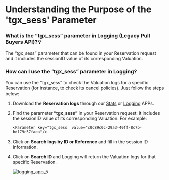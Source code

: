 ﻿---
sidebar_position: 4
---

# Understanding the Purpose of the 'tgx_sess' Parameter

### What is the “tgx_sess” parameter in Logging (Legacy Pull Buyers API)?💡
The “tgx_sess” parameter that can be found in your Reservation request and it includes the sessionID value of its corresponding Valuation.

### How can I use the “tgx_sess” parameter in Logging?
You can use the “tgx_sess” to check the Valuation logs for a specific Reservation (for instance, to check its cancel policies). Just follow the steps below:

1. Download the **Reservation logs** through our [Stats](https://app.travelgatex.com/apps/stats) or [Logging](https://app.travelgatex.com/apps/logging) APPs.
1. Find the parameter **“tgx_sess”** in your Reservation request: it includes the sessionID value of its corresponding Valuation. For example:

	```
	<Parameter key="tgx_sess  value="c0c89c0c-29a3-40ff-8c7b-bd179c57faea"/>
	```

1. Click on **Search logs by ID or Reference** and fill in the session ID information.
1. Click on **Search ID** and Logging will return the Valuation logs for that specific Reservation.

	![logging_app_5](https://storage.travelgate.com/kbase/logging_app_5.jpg)
